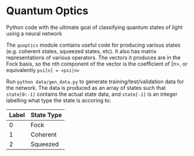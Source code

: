 # Quantum Optics   

Python code with the ultimate goal of classifying quantum states of light using
a neural network

The `quoptics` module contains useful code for producing various states (e.g.
coherent states, squeezed states, etc). It also has matrix representations of various
operators.
The vectors it produces are in the Fock basis, so the nth component of the
vector is the coefficient of |n>, or equivalently `psi[n] = <psi|n>`

Run `python data/gen_data.py` to generate training/test/validation data for the network. The data is produced as an array of states such that `state[0:-1]` contains the actual state data, and `state[-1]` is an integer labelling what type the state is accoring to:

| Label  | State Type |
| ------ | ---------- |
|    0   |    Fock    |
|    1   |  Coherent  |
|    2   |  Squeezed  |
